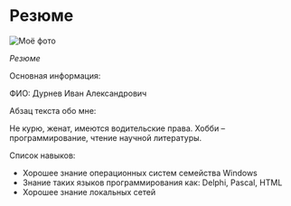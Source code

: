 # Резюме

![Моё фото](img/profile)

*Резюме*

Основная информация:

ФИО: Дурнев Иван Александрович

Абзац текста обо мне: 

Не курю, женат, имеются водительские права. Хобби – программирование, чтение научной литературы.

Список навыков:

* Хорошее знание операционных систем семейства Windows
* Знание таких языков программирования как: Delphi, Pascal, HTML
* Хорошее знание локальных сетей
